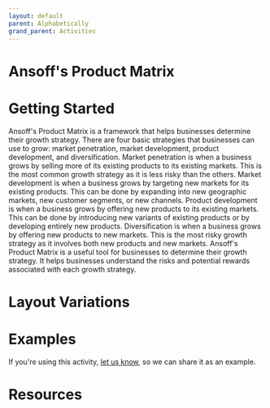 ```yaml
---
layout: default
parent: Alphabetically
grand_parent: Activities
---
```

# Ansoff's Product Matrix
# Getting Started

Ansoff's Product Matrix is a framework that helps businesses determine their growth strategy. There are four basic strategies that businesses can use to grow: market penetration, market development, product development, and diversification. Market penetration is when a business grows by selling more of its existing products to its existing markets. This is the most common growth strategy as it is less risky than the others. Market development is when a business grows by targeting new markets for its existing products. This can be done by expanding into new geographic markets, new customer segments, or new channels. Product development is when a business grows by offering new products to its existing markets. This can be done by introducing new variants of existing products or by developing entirely new products. Diversification is when a business grows by offering new products to new markets. This is the most risky growth strategy as it involves both new products and new markets. Ansoff's Product Matrix is a useful tool for businesses to determine their growth strategy. It helps businesses understand the risks and potential rewards associated with each growth strategy.

# Layout Variations
# Examples
If you're using this activity, [let us know](https://github.com/Standards-and-Practices/structured-rapid-development/issues/new?assignees=&labels=documentation&template=example-submission.md&title=Example+of+%5Byour+pattern+here%5D), so we can share it as an example.
# Resources